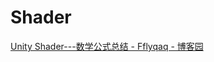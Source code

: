 # Shader

[Unity Shader---数学公式总结 - Fflyqaq - 博客园](https://www.cnblogs.com/Fflyqaq/p/12553567.html)

